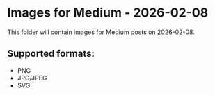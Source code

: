 # Images for Medium - 2026-02-08

This folder will contain images for Medium posts on 2026-02-08.

## Supported formats:
- PNG
- JPG/JPEG
- SVG
